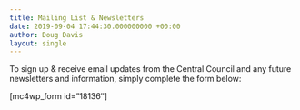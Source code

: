 ```yaml
---
title: Mailing List & Newsletters
date: 2019-09-04 17:44:30.000000000 +00:00
author: Doug Davis
layout: single
---
```

To sign up & receive email updates from the Central Council and any future newsletters and information, simply complete the form below:

[mc4wp_form id=&#8221;18136&#8243;]
